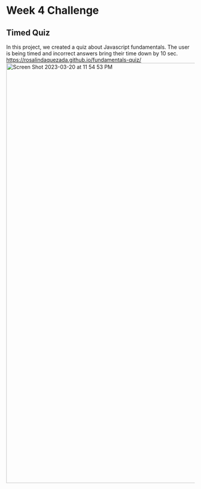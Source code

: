 # Week 4 Challenge

## Timed Quiz

In this project, we created a quiz about Javascript fundamentals. The user is being timed and incorrect answers bring their time down by 10 sec. 
https://rosalindaquezada.github.io/fundamentals-quiz/ 
<img width="1119" alt="Screen Shot 2023-03-20 at 11 54 53 PM" src="https://user-images.githubusercontent.com/122067817/226528632-a27fcab1-c53d-4492-a5cd-4089fbec3e00.png">

